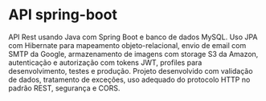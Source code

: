 # API spring-boot

API Rest usando Java com Spring Boot e banco de dados MySQL. Uso JPA com Hibernate para mapeamento objeto-relacional,
envio de email com SMTP da Google, armazenamento de imagens com storage S3 da Amazon, autenticação e autorização com tokens JWT, 
profiles para desenvolvimento, testes e produção. Projeto desenvolvido com validação de dados, tratamento de exceções, uso adequado
do protocolo HTTP no padrão REST, segurança e CORS.
